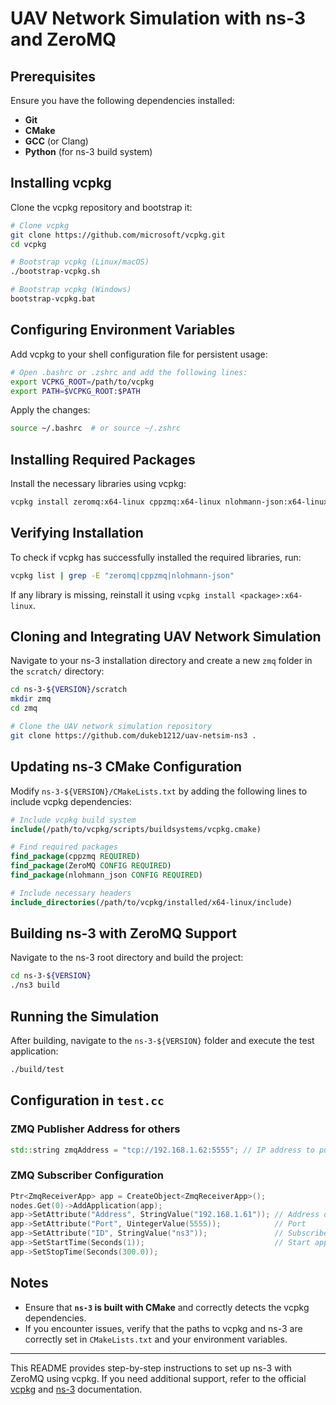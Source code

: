 # UAV Network Simulation with ns-3 and ZeroMQ

## Prerequisites
Ensure you have the following dependencies installed:
- **Git**
- **CMake**
- **GCC** (or Clang)
- **Python** (for ns-3 build system)

## Installing vcpkg
Clone the vcpkg repository and bootstrap it:
```sh
# Clone vcpkg
git clone https://github.com/microsoft/vcpkg.git
cd vcpkg

# Bootstrap vcpkg (Linux/macOS)
./bootstrap-vcpkg.sh

# Bootstrap vcpkg (Windows)
bootstrap-vcpkg.bat
```

## Configuring Environment Variables
Add vcpkg to your shell configuration file for persistent usage:

```sh
# Open .bashrc or .zshrc and add the following lines:
export VCPKG_ROOT=/path/to/vcpkg
export PATH=$VCPKG_ROOT:$PATH
```

Apply the changes:
```sh
source ~/.bashrc  # or source ~/.zshrc
```

## Installing Required Packages
Install the necessary libraries using vcpkg:
```sh
vcpkg install zeromq:x64-linux cppzmq:x64-linux nlohmann-json:x64-linux
```

## Verifying Installation
To check if vcpkg has successfully installed the required libraries, run:
```sh
vcpkg list | grep -E "zeromq|cppzmq|nlohmann-json"
```

If any library is missing, reinstall it using `vcpkg install <package>:x64-linux`.

## Cloning and Integrating UAV Network Simulation
Navigate to your ns-3 installation directory and create a new `zmq` folder in the `scratch/` directory:
```sh
cd ns-3-${VERSION}/scratch
mkdir zmq
cd zmq

# Clone the UAV network simulation repository
git clone https://github.com/dukeb1212/uav-netsim-ns3 .
```

## Updating ns-3 CMake Configuration
Modify `ns-3-${VERSION}/CMakeLists.txt` by adding the following lines to include vcpkg dependencies:

```cmake
# Include vcpkg build system
include(/path/to/vcpkg/scripts/buildsystems/vcpkg.cmake)

# Find required packages
find_package(cppzmq REQUIRED)
find_package(ZeroMQ CONFIG REQUIRED)
find_package(nlohmann_json CONFIG REQUIRED)

# Include necessary headers
include_directories(/path/to/vcpkg/installed/x64-linux/include)
```

## Building ns-3 with ZeroMQ Support
Navigate to the ns-3 root directory and build the project:
```sh
cd ns-3-${VERSION}
./ns3 build
```

## Running the Simulation
After building, navigate to the `ns-3-${VERSION}` folder and execute the test application:
```sh
./build/test
```

## Configuration in `test.cc`
### ZMQ Publisher Address for others
```cpp
std::string zmqAddress = "tcp://192.168.1.62:5555"; // IP address to publish network metrics
```

### ZMQ Subscriber Configuration
```cpp
Ptr<ZmqReceiverApp> app = CreateObject<ZmqReceiverApp>();
nodes.Get(0)->AddApplication(app);
app->SetAttribute("Address", StringValue("192.168.1.61")); // Address of the publisher
app->SetAttribute("Port", UintegerValue(5555));            // Port
app->SetAttribute("ID", StringValue("ns3"));               // Subscribe topic
app->SetStartTime(Seconds(1));                             // Start application at 1s in simulation, end after 5 mins
app->SetStopTime(Seconds(300.0));
```

## Notes
- Ensure that **`ns-3` is built with CMake** and correctly detects the vcpkg dependencies.
- If you encounter issues, verify that the paths to vcpkg and ns-3 are correctly set in `CMakeLists.txt` and your environment variables.

---
This README provides step-by-step instructions to set up ns-3 with ZeroMQ using vcpkg. If you need additional support, refer to the official [vcpkg](https://github.com/microsoft/vcpkg) and [ns-3](https://www.nsnam.org/) documentation.

